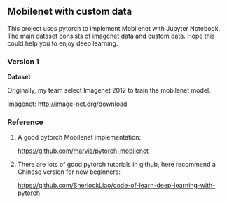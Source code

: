 ## Mobilenet with custom data

This project uses pytorch to implement Mobilenet with Jupyter Notebook. The main dataset consists of imagenet data and custom data. Hope this could help you to enjoy deep learning.

### Version 1

**Dataset**

Originally, my team select Imagenet 2012 to train the mobilenet model.

Imagenet: http://image-net.org/download 

### Reference

1. A good pytorch Mobilenet implementation:

   https://github.com/marvis/pytorch-mobilenet

2. There are lots of good pytorch tutorials in github, here recommend a Chinese version for new beginners:

   https://github.com/SherlockLiao/code-of-learn-deep-learning-with-pytorch